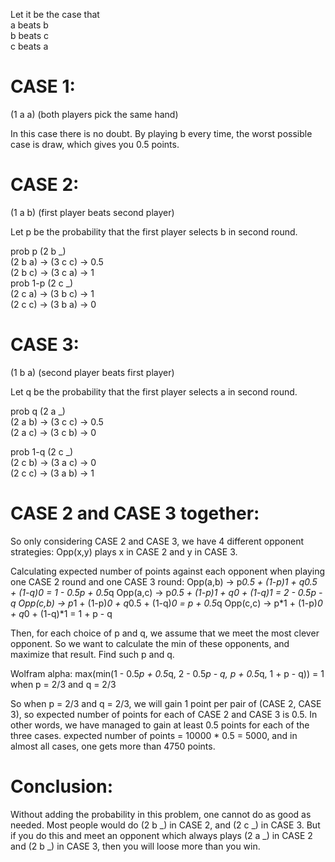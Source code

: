 Let it be the case that   
a beats b  
b beats c    
c beats a  

CASE 1:
=======
(1 a a) (both players pick the same hand)  

In this case there is no doubt. By playing b every time, the worst possible case is draw, which gives you 0.5 points.  



CASE 2:
=======
(1 a b) (first player beats second player)  

Let p be the probability that the first player selects b in second round.  

prob p     (2 b _)  
    (2 b a) -> (3 c c) -> 0.5  
    (2 b c) -> (3 c a) -> 1  
prob 1-p   (2 c _)  
    (2 c a) -> (3 b c) -> 1  
    (2 c c) -> (3 b a) -> 0  


CASE 3: 
=======
(1 b a) (second player beats first player)  

Let q be the probability that the first player selects a in second round.  

prob q     (2 a _)  
    (2 a b) -> (3 c c) -> 0.5  
    (2 a c) -> (3 c b) -> 0  

prob 1-q   (2 c _)  
    (2 c b) -> (3 a c) -> 0  
    (2 c c) -> (3 a b) -> 1  


CASE 2 and CASE 3 together: 
===========================
So only considering CASE 2 and CASE 3, we have 4 different opponent strategies: 
Opp(x,y) plays x in CASE 2 and y in CASE 3.

Calculating expected number of points against  each opponent when playing one CASE 2 round and one CASE 3 round:
Opp(a,b) -> p*0.5 + (1-p)*1 + q*0.5 + (1-q)*0 = 1 - 0.5*p + 0.5*q
Opp(a,c) -> p*0.5 + (1-p)*1 + q*0 + (1-q)*1   = 2 - 0.5*p - q
Opp(c,b) -> p*1 + (1-p)*0 + q*0.5 + (1-q)*0   = p + 0.5*q
Opp(c,c) -> p*1 + (1-p)*0 + q*0 + (1-q)*1     = 1 + p - q

Then, for each choice of p and q, we assume that we meet the most clever opponent. So we want to calculate the min of these opponents, and maximize that result. Find such p and q.

Wolfram alpha:
max(min(1 - 0.5*p + 0.5*q, 2 - 0.5*p - q, p + 0.5*q, 1 + p - q)) = 1 when p = 2/3 and q = 2/3

So when p = 2/3 and q = 2/3, we will gain 1 point per pair of (CASE 2, CASE 3), so expected number of points for each of CASE 2 and CASE 3 is 0.5. In other words, we have managed to gain at least 0.5 points for each of the three cases.
expected number of points = 10000 * 0.5 = 5000, and in almost all cases, one gets more than 4750 points.


Conclusion:
===========
Without adding the probability in this problem, one cannot do as good as needed. Most people would do (2 b _) in CASE 2, and (2 c _) in CASE 3. 
But if you do this and meet an opponent which always plays (2 a _) in CASE 2 and (2 b _) in CASE 3, then you will loose more than you win.

